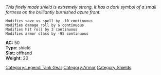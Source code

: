 *This finely made shield is extremely strong. It has a dark symbol of a
small fortress on the brilliantly burnished azure front.*

`Modifies save vs spell by -10 continuous`  
`Modifies damage roll by 6 continuous`  
`Modifies hit roll by 3 continuous`  
`Modifies armor class by -95 continuous`

**AC:** 50  
**Type:** shield  
**Slot:** offhand  
**Weight:** 20  

[Category:Legend Tank Gear](Category:Legend_Tank_Gear "wikilink")
[Category:Armor](Category:Armor "wikilink")
[Category:Shields](Category:Shields "wikilink")
